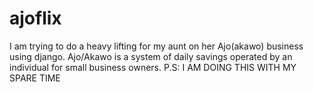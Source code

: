 # ajoflix
I am trying to do a heavy lifting for my aunt on her Ajo(akawo) business using django. 
Ajo/Akawo is a system of daily savings operated by an individual for small business owners. 
P.S: I AM DOING THIS WITH MY SPARE TIME
